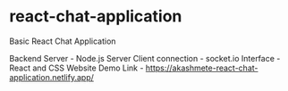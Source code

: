 # react-chat-application
Basic React Chat Application 

Backend Server - Node.js </n>
Server Client connection - socket.io </n>
Interface - React and CSS </n>
Website Demo Link - https://akashmete-react-chat-application.netlify.app/
